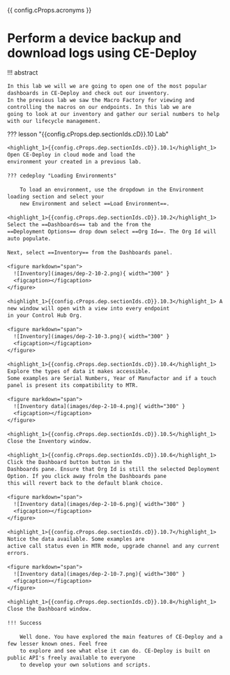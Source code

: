 {{ config.cProps.acronyms }}
# Perform a device backup and download logs using CE-Deploy

!!! abstract

    In this lab we will we are going to open one of the most popular dashboards in CE-Deploy and check out our inventory.
    In the previous lab we saw the Macro Factory for viewing and controlling the macros on our endpoints. In this lab we are 
    going to look at our inventory and gather our serial numbers to help with our lifecycle management.

??? lesson "{{config.cProps.dep.sectionIds.cD}}.10 Lab"

    <highlight_1>{{config.cProps.dep.sectionIds.cD}}.10.1</highlight_1> Open CE-Deploy in cloud mode and load the 
    environment your created in a previous lab.
    
    ??? cedeploy "Loading Environments"
    
        To load an environment, use the dropdown in the Environment loading section and select your
        new Environment and select ==Load Environment==.

    <highlight_1>{{config.cProps.dep.sectionIds.cD}}.10.2</highlight_1> Select the ==Dashboards== tab and the from the 
    ==Deployment Options== drop down select ==Org Id==. The Org Id will auto populate.

    Next, select ==Inventory== from the Dashboards panel.

    <figure markdown="span">
      ![Inventory](images/dep-2-10-2.png){ width="300" }
      <figcaption></figcaption>
    </figure>

    <highlight_1>{{config.cProps.dep.sectionIds.cD}}.10.3</highlight_1> A new window will open with a view into every endpoint
    in your Control Hub Org. 

    <figure markdown="span">
      ![Inventory](images/dep-2-10-3.png){ width="300" }
      <figcaption></figcaption>
    </figure>

    <highlight_1>{{config.cProps.dep.sectionIds.cD}}.10.4</highlight_1> Explore the types of data it makes accessible.
    Some examples are Serial Numbers, Year of Manufactor and if a touch panel is present its compatibility to MTR.

    <figure markdown="span">
      ![Inventory data](images/dep-2-10-4.png){ width="300" }
      <figcaption></figcaption>
    </figure>

    <highlight_1>{{config.cProps.dep.sectionIds.cD}}.10.5</highlight_1> Close the Inventory window.

    <highlight_1>{{config.cProps.dep.sectionIds.cD}}.10.6</highlight_1> Click the Dashboard button button in the 
    Dashboards pane. Ensure that Org Id is still the selected Deployment Option. If you click away frolm the Dashboards pane
    this will revert back to the default blank choice.

    <figure markdown="span">
      ![Inventory data](images/dep-2-10-6.png){ width="300" }
      <figcaption></figcaption>
    </figure>

    <highlight_1>{{config.cProps.dep.sectionIds.cD}}.10.7</highlight_1> Notice the data available. Some examples are 
    active call status even in MTR mode, upgrade channel and any current errors.

    <figure markdown="span">
      ![Inventory data](images/dep-2-10-7.png){ width="300" }
      <figcaption></figcaption>
    </figure>

    <highlight_1>{{config.cProps.dep.sectionIds.cD}}.10.8</highlight_1> Close the Dashboard window.

    !!! Success

        Well done. You have explored the main features of CE-Deploy and a few lesser known ones. Feel free
        to explore and see what else it can do. CE-Deploy is built on public API's freely available to everyone
        to develop your own solutions and scripts.
